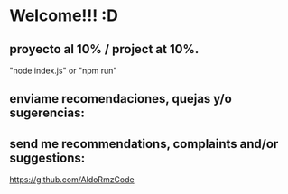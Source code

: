 # Welcome!!! :D

## proyecto al 10%  /  project at 10%.
"node index.js"
or 
"npm run"

## enviame recomendaciones, quejas y/o sugerencias:
## send me recommendations, complaints and/or suggestions:
https://github.com/AldoRmzCode